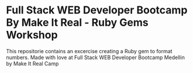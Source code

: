 # Full Stack WEB Developer Bootcamp By Make It Real - Ruby Gems Workshop

This repositorie contains an excercise creating a Ruby gem to format numbers. Made with love at Full Stack WEB Developer Bootcamp Medellin by Make It Real Camp
